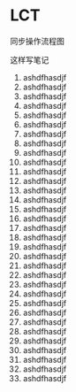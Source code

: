 # LCT
同步操作流程图



这样写笔记

1. ashdfhasdjf
1. ashdfhasdjf
1. ashdfhasdjf
1. ashdfhasdjf
1. ashdfhasdjf
1. ashdfhasdjf
1. ashdfhasdjf
1. ashdfhasdjf
1. ashdfhasdjf
1. ashdfhasdjf
1. ashdfhasdjf
1. ashdfhasdjf
1. ashdfhasdjf
1. ashdfhasdjf
1. ashdfhasdjf
1. ashdfhasdjf
1. ashdfhasdjf
1. ashdfhasdjf
1. ashdfhasdjf
1. ashdfhasdjf
1. ashdfhasdjf
1. ashdfhasdjf
1. ashdfhasdjf
1. ashdfhasdjf
1. ashdfhasdjf
1. ashdfhasdjf
1. ashdfhasdjf
1. ashdfhasdjf
1. ashdfhasdjf
1. ashdfhasdjf
1. ashdfhasdjf
1. ashdfhasdjf
1. ashdfhasdjf
